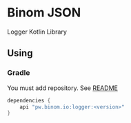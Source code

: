 # Binom JSON
Logger Kotlin Library

## Using
### Gradle
You must add repository. See [README](../README.md)
```groovy
dependencies {
    api "pw.binom.io:logger:<version>"
}
```